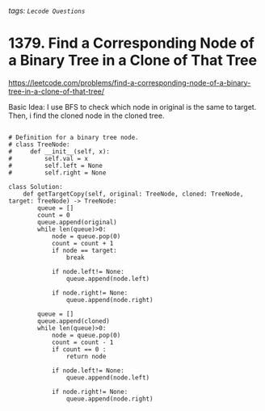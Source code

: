 ###### tags: `Lecode Questions`

# 1379. Find a Corresponding Node of a Binary Tree in a Clone of That Tree

https://leetcode.com/problems/find-a-corresponding-node-of-a-binary-tree-in-a-clone-of-that-tree/

Basic Idea: I use BFS to check which node in original is the same to target.  Then, i find the cloned node in the cloned tree.



```python=

# Definition for a binary tree node.
# class TreeNode:
#     def __init__(self, x):
#         self.val = x
#         self.left = None
#         self.right = None

class Solution:
    def getTargetCopy(self, original: TreeNode, cloned: TreeNode, target: TreeNode) -> TreeNode:
        queue = []
        count = 0
        queue.append(original)
        while len(queue)>0:
            node = queue.pop(0)
            count = count + 1
            if node == target:
                break
                
            if node.left!= None:
                queue.append(node.left)
                
            if node.right!= None:
                queue.append(node.right)
        
        queue = []
        queue.append(cloned)
        while len(queue)>0:
            node = queue.pop(0)
            count = count - 1
            if count == 0 :
                return node
            
            if node.left!= None:
                queue.append(node.left)
                
            if node.right!= None:
                queue.append(node.right)            



```
